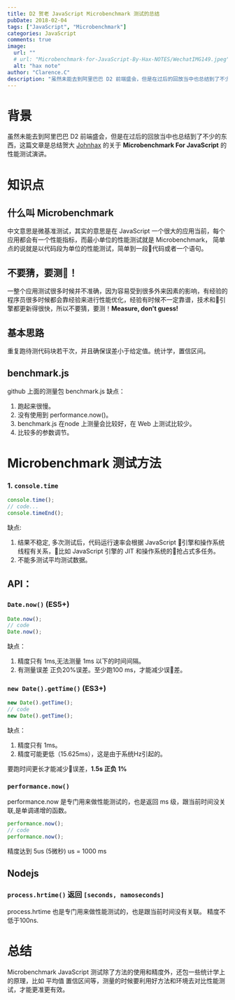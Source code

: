 ```yaml
---
title: D2 贺老 JavaScript Microbenchmark 测试的总结
pubDate: 2018-02-04
tags: ["JavaScript", "Microbenchmark"]
categories: JavaScript
comments: true
image:
  url: ""
  # url: "Microbenchmark-for-JavaScript-By-Hax-NOTES/WechatIMG149.jpeg"
  alt: "hax note"
author: "Clarence.C"
description: "虽然未能去到阿里巴巴 D2 前端盛会，但是在过后的回放当中也总结到了不少的东西，这篇文章是总结贺大 [Johnhax](http://johnhax.net/) 的关于 **Microbenchmark For JavaScript** 的性能测试演讲。"
---
```


# 背景

虽然未能去到阿里巴巴 D2 前端盛会，但是在过后的回放当中也总结到了不少的东西，这篇文章是总结贺大 [Johnhax](http://johnhax.net/) 的关于 **Microbenchmark For JavaScript** 的性能测试演讲。

<!-- more -->

# 知识点

## 什么叫 Microbenchmark

中文意思是微基准测试，其实的意思是在 JavaScript 一个很大的应用当前，每个应用都会有一个性能指标，而最小单位的性能测试就是 Microbenchmark， 简单点的说就是以代码段为单位的性能测试，简单到一段代码或者一个语句。

## 不要猜，要测！

一整个应用测试很多时候并不准确，因为容易受到很多外来因素的影响，有经验的程序员很多时候都会靠经验来进行性能优化，经验有时候不一定靠谱，技术和引擎都更新得很快，所以不要猜，要测！**Measure, don't guess!**

## 基本思路

重复跑待测代码块若干次，并且确保误差小于给定值。统计学，置信区间。

## benchmark.js

github 上面的测量包 benchmark.js
缺点：

1. 跑起来很慢。
2. 没有使用到 performance.now()。
3. benchmark.js 在node 上测量会比较好，在 Web 上测试比较少。
4. 比较多的参数调节。

# Microbenchmark 测试方法

### 1. `console.time`

```javascript
console.time();
// code...
console.timeEnd();
```

缺点:

1. 结果不稳定, 多次测试后，代码运行速率会根据 JavaScript 引擎和操作系统线程有关系，比如 JavaScript 引擎的 JIT 和操作系统的抢占式多任务。
2. 不能多测试平均测试数据。

## API：

### `Date.now()` (ES5+)

```javascript
Date.now();
// code
Date.now();
```

缺点：

1. 精度只有 1ms,无法测量 1ms 以下的时间间隔。
2. 有测量误差 正负20%误差。至少跑100 ms，才能减少误差。

### `new Date().getTime()` (ES3+)

```javascript
new Date().getTime();
// code
new Date().getTime();
```

缺点：

1. 精度只有 1ms。
2. 精度可能更低（15.625ms），这是由于系统Hz引起的。

要跑时间更长才能减少误差，**1.5s 正负 1%**

### `performance.now()`

performance.now 是专门用来做性能测试的，也是返回 ms 级，跟当前时间没关联,是单调递增的函数。

```javascript
performance.now();
// code
performance.now();
```

精度达到 5us (5微秒) us = 1000 ms

## Nodejs

### `process.hrtime()` 返回 `[seconds, namoseconds]`

process.hrtime 也是专门用来做性能测试的，也是跟当前时间没有关联。
精度不低于100ns.

# 总结

Microbenchmark JavaScript 测试除了方法的使用和精度外，还包一些统计学上的原理，比如 平均值 置信区间等，测量的时候要利用好方法和环境去对比性能测试，才能更准更有效。
